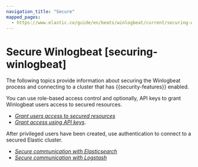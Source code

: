 ```yaml
---
navigation_title: "Secure"
mapped_pages:
  - https://www.elastic.co/guide/en/beats/winlogbeat/current/securing-winlogbeat.html
---
```


# Secure Winlogbeat [securing-winlogbeat]


The following topics provide information about securing the Winlogbeat process and connecting to a cluster that has {{security-features}} enabled.

You can use role-based access control and optionally, API keys to grant Winlogbeat users access to secured resources.

* [*Grant users access to secured resources*](/reference/winlogbeat/feature-roles.md)
* [*Grant access using API keys*](/reference/winlogbeat/beats-api-keys.md).

After privileged users have been created, use authentication to connect to a secured Elastic cluster.

* [*Secure communication with Elasticsearch*](/reference/winlogbeat/securing-communication-elasticsearch.md)
* [*Secure communication with Logstash*](/reference/winlogbeat/configuring-ssl-logstash.md)

